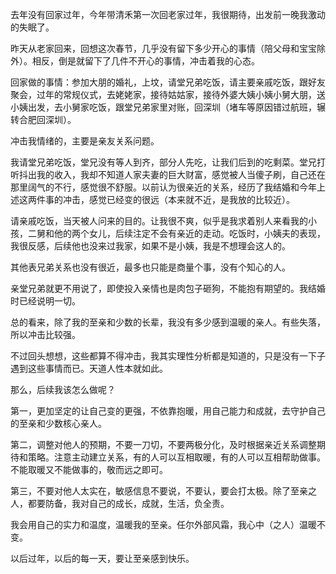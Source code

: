 去年没有回家过年，今年带清禾第一次回老家过年，我很期待，出发前一晚我激动的失眠了。

昨天从老家回来，回想这次春节，几乎没有留下多少开心的事情（陪父母和宝宝除外）。相反，倒是就留下了几件不开心的事情，冲击着我的心态。

回家做的事情：参加大朋的婚礼，上坟，请堂兄弟吃饭，请主要亲戚吃饭，跟好友聚会，过年的常规仪式，去姥姥家，接待姑姑家，接待外婆大姨小姨小舅大朋，送小姨出发，去小舅家吃饭，跟堂兄弟家里对账，回深圳（堵车等原因错过航班，辗转合肥回深圳）。

冲击我情绪的，主要是亲友关系问题。

我请堂兄弟吃饭，堂兄没有等人到齐，部分人先吃，让我们后到的吃剩菜。堂兄打听抖出我的收入，我却不知道人家夫妻的巨大财富，感觉被人当傻子刷，自己还在那里阔气的不行，感觉很不舒服。以前认为很亲近的关系，经历了我结婚和今年上述这两件事的冲击，感觉已经变的很远（本来就不近，是我放的比较近）。

请亲戚吃饭，当天被人问来的目的。让我很不爽，似乎是我求着别人来看我的小孩，二舅和他的两个女儿，后续注定不会有亲近的走动。吃饭时，小姨夫的表现，我很反感，后续他也没来过我家，如果不是小姨，我是不想理会这人的。

其他表兄弟关系也没有很近，最多也只能是商量个事，没有个知心的人。

亲堂兄弟就更不用说了，即使投入亲情也是肉包子砸狗，不能抱有期望的。我结婚时已经说明一切。

总的看来，除了我的至亲和少数的长辈，我没有多少感到温暖的亲人。有些失落，所以冲击比较强。

不过回头想想，这些都算不得冲击，我其实理性分析都是知道的，只是没有一下子遇到这些事情而已。天道人性本就如此。

那么，后续我该怎么做呢？

第一，更加坚定的让自己变的更强，不依靠抱暖，用自己能力和成就，去守护自己的至亲和少数核心亲人。

第二，调整对他人的预期，不要一刀切，不要两极分化，及时根据亲近关系调整期待和策略。注意主动建立关系，有的人可以互相取暖，有的人可以互相帮助做事。不能取暖又不能做事的，敬而远之即可。

第三，不要对他人太实在，敏感信息不要说，不要认，要会打太极。除了至亲之人，都要防备，我对自己的成长，成就，生活，负全责。

我会用自己的实力和温度，温暖我的至亲。任尔外部风霜，我心中（之人）温暖不变。

以后过年，以后的每一天，要让至亲感到快乐。